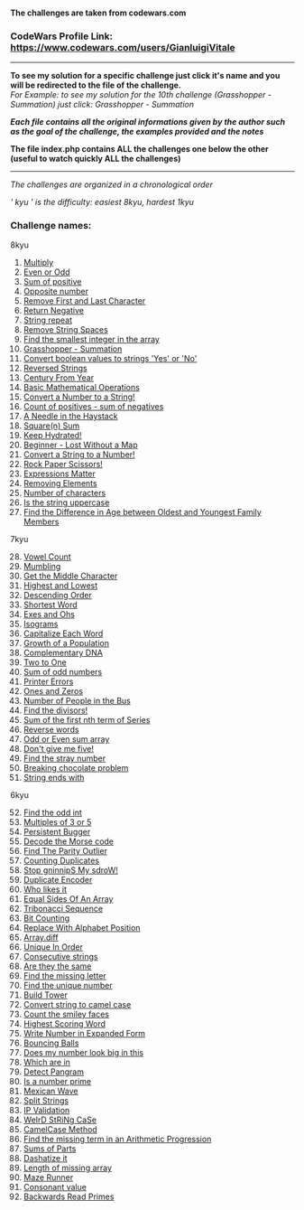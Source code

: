 #### The challenges are taken from codewars.com
### CodeWars Profile Link: https://www.codewars.com/users/GianluigiVitale
***
**To see my solution for a specific challenge just click it's name and you will be redirected to the file of the challenge.**   
_For Example: to see my solution for the 10th challenge (Grasshopper - Summation) just click: Grasshopper - Summation_  

**_Each file contains all the original informations given by the author such as the goal of the challenge, the examples provided and the notes_**  

**The file index.php contains ALL the challenges one below the other (useful to watch quickly ALL the challenges)**   
***
_The challenges are organized in a chronological order_

_' kyu ' is the difficulty: easiest 8kyu, hardest 1kyu_

### Challenge names:
8kyu

1. [Multiply](List%20Of%20Challenges/1.%20Multiply.php)
2. [Even or Odd](List%20Of%20Challenges/2.%20Even%20or%20Odd.php)
3. [Sum of positive](List%20Of%20Challenges/3.%20Sum%20of%20positive.php)
4. [Opposite number](List%20Of%20Challenges/4.%20Opposite%20number.php)
5. [Remove First and Last Character](List%20Of%20Challenges/5.%20Remove%20First%20and%20Last%20Character.php)
6. [Return Negative](List%20Of%20Challenges/6.%20Return%20Negative.php)
7. [String repeat](List%20Of%20Challenges/7.%20String%20repeat.php)
8. [Remove String Spaces](List%20Of%20Challenges/8.%20Remove%20String%20Spaces.php)
9. [Find the smallest integer in the array](List%20Of%20Challenges/9.%20Find%20the%20smallest%20integer%20in%20the%20array.php)
10. [Grasshopper - Summation](List%20Of%20Challenges/10.%20Grasshopper%20-%20Summation.php)
11. [Convert boolean values to strings 'Yes' or 'No'](List%20Of%20Challenges/11.%20Convert%20boolean%20values%20to%20strings%20'Yes'%20or%20'No'.php)
12. [Reversed Strings](List%20Of%20Challenges/12.%20Reversed%20Strings.php)
13. [Century From Year](List%20Of%20Challenges/13.%20Century%20From%20Year.php)
14. [Basic Mathematical Operations](List%20Of%20Challenges/14.%20Basic%20Mathematical%20Operations.php)
15. [Convert a Number to a String!](List%20Of%20Challenges/15.%20Convert%20a%20Number%20to%20a%20String!.php)
16. [Count of positives - sum of negatives](List%20Of%20Challenges/16.%20Count%20of%20positives%20-%20sum%20of%20negatives.php)
17. [A Needle in the Haystack](List%20Of%20Challenges/17.%20A%20Needle%20in%20the%20Haystack.php)
18. [Square(n) Sum](List%20Of%20Challenges/18.%20Square(n)%20Sum.php)
19. [Keep Hydrated!](List%20Of%20Challenges/19.%20Keep%20Hydrated!.php)
20. [Beginner - Lost Without a Map](List%20Of%20Challenges/20.%20Beginner%20-%20Lost%20Without%20a%20Map.php)
21. [Convert a String to a Number!](List%20Of%20Challenges/21.%20Convert%20a%20String%20to%20a%20Number!.php)
22. [Rock Paper Scissors!](List%20Of%20Challenges/22.%20Rock%20Paper%20Scissors!.php)
23. [Expressions Matter](List%20Of%20Challenges/23.%20Expressions%20Matter.php)
24. [Removing Elements](List%20Of%20Challenges/24.%20Removing%20Elements.php)
25. [Number of characters](List%20Of%20Challenges/25.%20Number%20of%20characters.php)
26. [Is the string uppercase](List%20Of%20Challenges/26.%20Is%20the%20string%20uppercase.php)
27. [Find the Difference in Age between Oldest and Youngest Family Members](List%20Of%20Challenges/27.%20Find%20the%20Difference%20in%20Age%20between%20Oldest%20and%20Youngest%20Family%20Members.php)

7kyu

28. [Vowel Count](List%20Of%20Challenges/28.%20Vowel%20Count.php)
29. [Mumbling](List%20Of%20Challenges/29.%20Mumbling.php)
30. [Get the Middle Character](List%20Of%20Challenges/30.%20Get%20the%20Middle%20Character.php)
31. [Highest and Lowest](List%20Of%20Challenges/31.%20Highest%20and%20Lowest.php)
32. [Descending Order](List%20Of%20Challenges/32.%20Descending%20Order.php)
33. [Shortest Word](List%20Of%20Challenges/33.%20Shortest%20Word.php)
34. [Exes and Ohs](List%20Of%20Challenges/34.%20Exes%20and%20Ohs.php)
35. [Isograms](List%20Of%20Challenges/35.%20Isograms.php)
36. [Capitalize Each Word](List%20Of%20Challenges/36.%20Capitalize%20Each%20Word.php)
37. [Growth of a Population](List%20Of%20Challenges/37.%20Growth%20of%20a%20Population.php)
38. [Complementary DNA](List%20Of%20Challenges/38.%20Complementary%20DNA.php)
39. [Two to One](List%20Of%20Challenges/39.%20Two%20to%20One.php)
40. [Sum of odd numbers](List%20Of%20Challenges/40.%20Sum%20of%20odd%20numbers.php)
41. [Printer Errors](List%20Of%20Challenges/41.%20Printer%20Errors.php)
42. [Ones and Zeros](List%20Of%20Challenges/42.%20Ones%20and%20Zeros.php)
43. [Number of People in the Bus](List%20Of%20Challenges/43.%20Number%20of%20People%20in%20the%20Bus.php)
44. [Find the divisors!](List%20Of%20Challenges/44.%20Find%20the%20divisors!.php)
45. [Sum of the first nth term of Series](List%20Of%20Challenges/45.%20Sum%20of%20the%20first%20nth%20term%20of%20Series.php)
46. [Reverse words](List%20Of%20Challenges/46.%20Reverse%20words.php)
47. [Odd or Even sum array](List%20Of%20Challenges/47.%20Odd%20or%20Even%20sum%20array.php)
48. [Don't give me five!](List%20Of%20Challenges/48.%20Don't%20give%20me%20five!.php)
49. [Find the stray number](List%20Of%20Challenges/49.%20Find%20the%20stray%20number.php)
50. [Breaking chocolate problem](List%20Of%20Challenges/50.%20Breaking%20chocolate%20problem.php)
51. [String ends with](List%20Of%20Challenges/51.%20String%20ends%20with.php)

6kyu

52. [Find the odd int](List%20Of%20Challenges/52.%20Find%20the%20odd%20int.php)
53. [Multiples of 3 or 5](List%20Of%20Challenges/53.%20Multiples%20of%203%20or%205.php)
54. [Persistent Bugger](List%20Of%20Challenges/54.%20Persistent%20Bugger.php)
55. [Decode the Morse code](List%20Of%20Challenges/55.%20Decode%20the%20Morse%20code.php)
56. [Find The Parity Outlier](List%20Of%20Challenges/56.%20Find%20The%20Parity%20Outlier.php)
57. [Counting Duplicates](List%20Of%20Challenges/57.%20Counting%20Duplicates.php)
58. [Stop gninnipS My sdroW!](List%20Of%20Challenges/58.%20Stop%20gninnipS%20My%20sdroW!.php)
59. [Duplicate Encoder](List%20Of%20Challenges/59.%20Duplicate%20Encoder.php)
60. [Who likes it](List%20Of%20Challenges/60.%20Who%20likes%20it.php)
61. [Equal Sides Of An Array](List%20Of%20Challenges/61.%20Equal%20Sides%20Of%20An%20Array.php)
62. [Tribonacci Sequence](List%20Of%20Challenges/62.%20Tribonacci%20Sequence.php)
63. [Bit Counting](List%20Of%20Challenges/63.%20Bit%20Counting.php)
64. [Replace With Alphabet Position](List%20Of%20Challenges/64.%20Replace%20With%20Alphabet%20Position.php)
65. [Array.diff](List%20Of%20Challenges/65.%20Array.diff.php)
66. [Unique In Order](List%20Of%20Challenges/66.%20Unique%20In%20Order.php)
67. [Consecutive strings](List%20Of%20Challenges/67.%20Consecutive%20strings.php)
68. [Are they the same](List%20Of%20Challenges/68.%20Are%20they%20the%20same.php)
69. [Find the missing letter](List%20Of%20Challenges/69.%20Find%20the%20missing%20letter.php)
70. [Find the unique number](List%20Of%20Challenges/70.%20Find%20the%20unique%20number.php)
71. [Build Tower](List%20Of%20Challenges/71.%20Build%20Tower.php)
72. [Convert string to camel case](List%20Of%20Challenges/72.%20Convert%20string%20to%20camel%20case.php)
73. [Count the smiley faces](List%20Of%20Challenges/73.%20Count%20the%20smiley%20faces.php)
74. [Highest Scoring Word](List%20Of%20Challenges/74.%20Highest%20Scoring%20Word.php)
75. [Write Number in Expanded Form](List%20Of%20Challenges/75.%20Write%20Number%20in%20Expanded%20Form.php)
76. [Bouncing Balls](List%20Of%20Challenges/76.%20Bouncing%20Balls.php)
77. [Does my number look big in this](List%20Of%20Challenges/77.%20Does%20my%20number%20look%20big%20in%20this.php)
78. [Which are in](List%20Of%20Challenges/78.%20Which%20are%20in.php)
79. [Detect Pangram](List%20Of%20Challenges/79.%20Detect%20Pangram.php)
80. [Is a number prime](List%20Of%20Challenges/80.%20Is%20a%20number%20prime.php)
81. [Mexican Wave](List%20Of%20Challenges/81.%20Mexican%20Wave.php)
82. [Split Strings](List%20Of%20Challenges/82.%20Split%20Strings.php)
83. [IP Validation](List%20Of%20Challenges/83.%20IP%20Validation.php)
84. [WeIrD StRiNg CaSe](List%20Of%20Challenges/84.%20WeIrD%20StRiNg%20CaSe.php)
85. [CamelCase Method](List%20Of%20Challenges/85.%20CamelCase%20Method.php)
86. [Find the missing term in an Arithmetic Progression](List%20Of%20Challenges/86.%20Find%20the%20missing%20term%20in%20an%20Arithmetic%20Progression.php)
87. [Sums of Parts](List%20Of%20Challenges/87.%20Sums%20of%20Parts.php)
88. [Dashatize it](List%20Of%20Challenges/88.%20Dashatize%20it.php)
89. [Length of missing array](List%20Of%20Challenges/89.%20Length%20of%20missing%20array.php)
90. [Maze Runner](List%20Of%20Challenges/90.%20Maze%20Runner.php)
91. [Consonant value](List%20Of%20Challenges/91.%20Consonant%20value.php)
92. [Backwards Read Primes](List%20Of%20Challenges/92.%20Backwards%20Read%20Primes.php)
